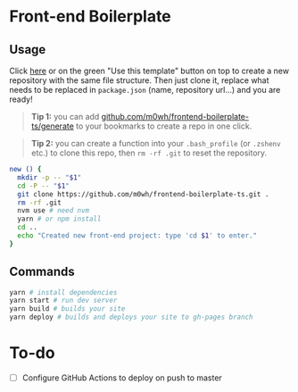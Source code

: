 # Front-end Boilerplate

## Usage

Click [here](https://github.com/m0wh/frontend-boilerplate-ts/generate) or on the green "Use this template" button on top to create a new repository with the same file structure. Then just clone it, replace what needs to be replaced in `package.json` (name, repository url...) and you are ready!

> **Tip 1:** you can add [github.com/m0wh/frontend-boilerplate-ts/generate](https://github.com/m0wh/frontend-boilerplate-ts/generate) to your bookmarks to create a repo in one click.

> **Tip 2:** you can create a function into your `.bash_profile` (or `.zshenv` etc.) to clone this repo, then `rm -rf .git` to reset the repository.
```sh
new () {
  mkdir -p -- "$1"
  cd -P -- "$1"
  git clone https://github.com/m0wh/frontend-boilerplate-ts.git .
  rm -rf .git
  nvm use # need nvm
  yarn # or npm install
  cd ..
  echo "Created new front-end project: type 'cd $1' to enter."
}
```

## Commands

```sh
yarn # install dependencies
yarn start # run dev server
yarn build # builds your site
yarn deploy # builds and deploys your site to gh-pages branch
```

# To-do
- [ ] Configure GitHub Actions to deploy on push to master
